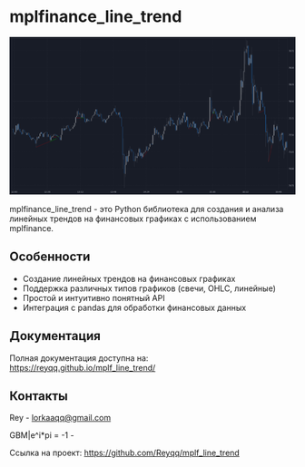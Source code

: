 # mplfinance_line_trend

![Logo](docs/source/image/grafic.png)

mplfinance_line_trend - это Python библиотека для создания и анализа линейных трендов на финансовых графиках с использованием mplfinance.

## Особенности

- Создание линейных трендов на финансовых графиках
- Поддержка различных типов графиков (свечи, OHLC, линейные)
- Простой и интуитивно понятный API
- Интеграция с pandas для обработки финансовых данных

## Документация

Полная документация доступна на: https://reyqq.github.io/mplf_line_trend/



## Контакты

Rey - lorkaaqq@gmail.com 

GBM|e^i*pi = -1 - 

Ссылка на проект: https://github.com/Reyqq/mplf_line_trend